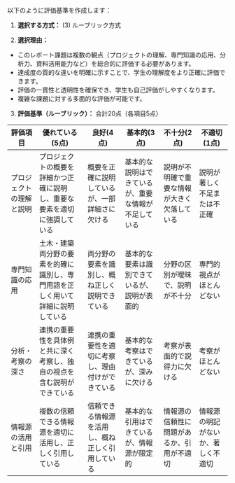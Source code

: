 以下のように評価基準を作成します：

1. **選択する方式：** (3) ルーブリック方式

2. **選択理由：**
- このレポート課題は複数の観点（プロジェクトの理解、専門知識の応用、分析力、資料活用能力など）を総合的に評価する必要があります。
- 達成度の質的な違いを明確に示すことで、学生の理解度をより正確に評価できます。
- 評価の一貫性と透明性を確保でき、学生も自己評価がしやすくなります。
- 複雑な課題に対する多面的な評価が可能です。

3. **評価基準（ルーブリック）：** 
合計20点（各項目5点）

| 評価項目 | 優れている(5点) | 良好(4点) | 基本的(3点) | 不十分(2点) | 不適切(1点) |
|---------|---------------|----------|-----------|-----------|-----------|
| プロジェクトの理解と説明 | プロジェクトの概要を詳細かつ正確に説明し、重要な要素を適切に強調している | 概要を正確に説明しているが、一部詳細さに欠ける | 基本的な説明はできているが、重要な情報が不足している | 説明が不明確で重要な情報が大きく欠落している | 説明が著しく不足または不正確 |
| 専門知識の応用 | 土木・建築両分野の要素を的確に識別し、専門用語を正しく用いて詳細に説明している | 両分野の要素を識別し、概ね正しく説明できている | 基本的な要素は識別できているが、説明が表面的 | 分野の区別が曖昧で、説明が不十分 | 専門的視点がほとんどない |
| 分析・考察の深さ | 連携の重要性を具体例と共に深く考察し、独自の視点を含む説明ができている | 連携の重要性を適切に考察し、理由付けができている | 基本的な考察はできているが、深みに欠ける | 考察が表面的で説得力に欠ける | 考察がほとんどない |
| 情報源の活用と引用 | 複数の信頼できる情報源を適切に活用し、正しく引用している | 信頼できる情報源を活用し、概ね正しく引用している | 基本的な引用はできているが、情報源が限定的 | 情報源の信頼性に問題があるか、引用が不適切 | 情報源の明記がないか、著しく不適切 |